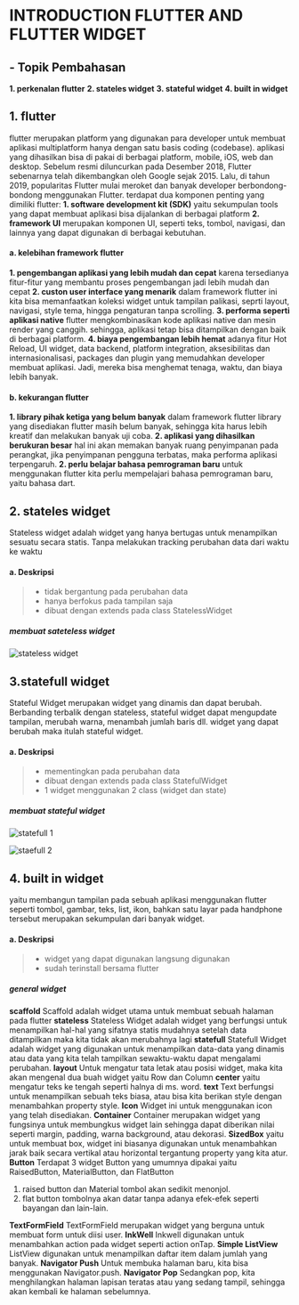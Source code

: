 # INTRODUCTION FLUTTER AND FLUTTER WIDGET

## - Topik Pembahasan
**1. perkenalan flutter**
**2. stateles widget**
**3. stateful widget**
**4. built in widget**


## 1. flutter
flutter merupakan platform yang digunakan para developer untuk membuat aplikasi multiplatform hanya dengan satu basis coding (codebase). aplikasi yang dihasilkan bisa di pakai di berbagai platform, mobile, iOS, web dan desktop. Sebelum resmi diluncurkan pada Desember 2018, Flutter sebenarnya telah dikembangkan oleh Google sejak 2015. Lalu, di tahun 2019, popularitas Flutter mulai meroket dan banyak developer berbondong-bondong menggunakan Flutter.
terdapat dua komponen penting yang dimiliki flutter:
**1. software development kit (SDK)**
yaitu sekumpulan tools yang dapat membuat aplikasi bisa dijalankan di berbagai platform
**2. framework UI**
merupakan komponen UI, seperti teks, tombol, navigasi, dan lainnya yang dapat digunakan di berbagai kebutuhan.

#### a. kelebihan framework flutter
**1. pengembangan aplikasi yang lebih mudah dan cepat**
karena tersedianya fitur-fitur yang membantu proses pengembangan jadi lebih mudah dan cepat
**2. custon user interface yang menarik**
dalam framework flutter ini kita bisa memanfaatkan koleksi widget untuk tampilan palikasi, seprti layout, navigasi, style tema, hingga pengaturan tanpa scrolling.
**3. performa seperti aplikasi native**
flutter mengkombinasikan kode aplikasi native dan mesin render yang canggih. sehingga, aplikasi tetap bisa ditampilkan dengan baik di berbagai platform. 
**4. biaya pengembangan lebih hemat**
  adanya fitur Hot Reload, UI widget, data backend, platform integration, aksesibilitas dan internasionalisasi, packages dan plugin yang memudahkan developer membuat aplikasi. Jadi, mereka bisa menghemat tenaga, waktu, dan biaya lebih banyak. 
  
#### b. kekurangan flutter
**1. library pihak ketiga yang belum banyak**
dalam framework flutter library yang disediakan flutter masih belum banyak, sehingga kita harus lebih kreatif dan melakukan banyak uji coba.
**2. aplikasi yang dihasilkan berukuran besar**
hal ini akan memakan banyak ruang penyimpanan pada perangkat, jika penyimpanan pengguna terbatas, maka performa aplikasi terpengaruh.
**2. perlu belajar bahasa pemrograman baru**
untuk menggunakan flutter kita perlu mempelajari bahasa pemrograman baru, yaitu bahasa dart.
  
## 2. stateles widget
Stateless widget adalah widget yang hanya bertugas untuk menampilkan sesuatu secara statis. Tanpa melakukan tracking perubahan data dari waktu ke waktu
#### a. Deskripsi
>- tidak bergantung pada perubahan data
>- hanya berfokus pada tampilan saja
>- dibuat dengan extends pada class StatelessWidget

##### membuat sateteless widget
![stateless widget](https://user-images.githubusercontent.com/90263441/224559402-78fcf40f-1c6f-4d59-b84f-0e6d3c3fbdb1.jpeg)


## 3.statefull widget
Stateful Widget merupakan widget yang dinamis dan dapat berubah. Berbanding terbalik dengan stateless, stateful widget dapat mengupdate tampilan, merubah warna, menambah jumlah baris dll. widget yang dapat berubah maka itulah stateful widget.
#### a. Deskripsi
>- mementingkan pada perubahan data
>- dibuat dengan extends pada class StatefulWidget
>- 1 widget menggunakan 2 class (widget dan state)

##### membuat stateful widget
![statefull 1](https://user-images.githubusercontent.com/90263441/224559547-15c06251-4a78-4414-bb26-cd5a3b670403.jpeg)

![staefull 2](https://user-images.githubusercontent.com/90263441/224559610-fbac4266-c0cf-4ecf-bc22-eaf30b24a4d6.jpeg)


## 4. built in widget
yaitu membangun tampilan pada sebuah aplikasi menggunakan flutter seperti tombol, gambar, teks, list, ikon, bahkan satu layar pada handphone tersebut merupakan sekumpulan dari banyak widget.
#### a. Deskripsi
>- widget yang dapat digunakan langsung digunakan
>- sudah terinstall bersama flutter

##### general widget

**scaffold**
Scaffold adalah widget utama untuk membuat sebuah halaman pada flutter
**stateless**
Stateless Widget adalah widget yang berfungsi untuk menampilkan hal-hal yang sifatnya statis mudahnya setelah data ditampilkan maka kita tidak akan merubahnya lagi
**statefull**
Statefull Widget adalah widget yang digunakan untuk menampilkan data-data yang dinamis atau data yang kita telah tampilkan sewaktu-waktu dapat mengalami perubahan.
**layout**
Untuk mengatur tata letak atau posisi widget, maka kita akan mengenal dua buah widget yaitu Row dan Column
**center**
yaitu mengatur teks ke tengah seperti halnya di ms. word.
**text**
Text berfungsi untuk menampilkan sebuah teks biasa, atau bisa kita berikan style dengan menambahkan property style.
**Icon**
Widget ini untuk menggunakan icon yang telah disediakan.
**Container**
Container merupakan widget yang fungsinya untuk membungkus widget lain sehingga dapat diberikan nilai seperti margin, padding, warna background, atau dekorasi.
**SizedBox**
yaitu untuk membuat box, widget ini biasanya digunakan untuk menambahkan jarak baik secara vertikal atau horizontal tergantung property yang kita atur.
**Button**
Terdapat 3 widget Button yang umumnya dipakai yaitu RaisedButton, MaterialButton, dan FlatButton
1. raised button dan Material tombol akan sedikit menonjol.
2. flat button tombolnya akan datar tanpa adanya efek-efek seperti bayangan dan lain-lain.

**TextFormField**
TextFormField merupakan widget yang berguna untuk membuat form untuk diisi user.
**InkWell**
Inkwell digunakan untuk menambahkan action pada widget seperti action onTap.
**Simple ListView**
ListView digunakan untuk menampilkan daftar item dalam jumlah yang banyak.
**Navigator Push**
Untuk membuka halaman baru, kita bisa menggunakan Navigator.push.
**Navigator Pop**
Sedangkan pop, kita menghilangkan halaman lapisan teratas atau yang sedang tampil, sehingga akan kembali ke halaman sebelumnya.

   [dill]: <https://github.com/joemccann/dillinger>
   [git-repo-url]: <https://github.com/joemccann/dillinger.git>
   [john gruber]: <http://daringfireball.net>
   [df1]: <http://daringfireball.net/projects/markdown/>
   [markdown-it]: <https://github.com/markdown-it/markdown-it>
   [Ace Editor]: <http://ace.ajax.org>
   [node.js]: <http://nodejs.org>
   [Twitter Bootstrap]: <http://twitter.github.com/bootstrap/>
   [jQuery]: <http://jquery.com>
   [@tjholowaychuk]: <http://twitter.com/tjholowaychuk>
   [express]: <http://expressjs.com>
   [AngularJS]: <http://angularjs.org>
   [Gulp]: <http://gulpjs.com>

   [PlDb]: <https://github.com/joemccann/dillinger/tree/master/plugins/dropbox/README.md>
   [PlGh]: <https://github.com/joemccann/dillinger/tree/master/plugins/github/README.md>
   [PlGd]: <https://github.com/joemccann/dillinger/tree/master/plugins/googledrive/README.md>
   [PlOd]: <https://github.com/joemccann/dillinger/tree/master/plugins/onedrive/README.md>
   [PlMe]: <https://github.com/joemccann/dillinger/tree/master/plugins/medium/README.md>
   [PlGa]: <https://github.com/RahulHP/dillinger/blob/master/plugins/googleanalytics/README.md>
